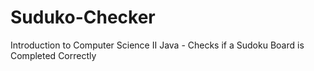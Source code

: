 # Suduko-Checker
Introduction to Computer Science II Java - Checks if a Sudoku Board is Completed Correctly
